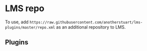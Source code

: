 # LMS repo

To use, add `https://raw.githubusercontent.com/anotherstuart/lms-plugins/master/repo.xml` as an additional repository to LMS.

## Plugins
